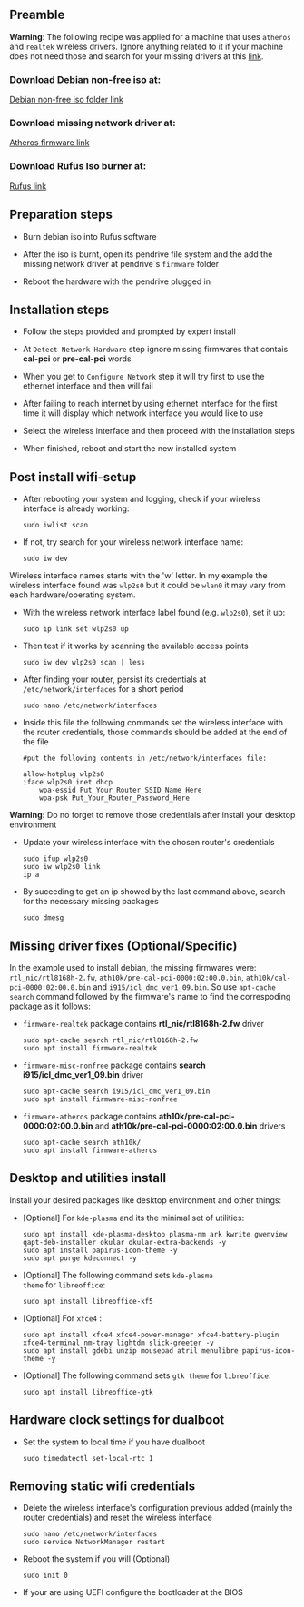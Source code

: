 ## Preamble

<b>Warning</b>: The following recipe was applied for a machine that uses <code>atheros</code> and <code>realtek</code> wireless drivers. Ignore anything related to it if your machine does not need those and search for your missing drivers at this [link](http://ftp.debian.org/debian/pool/non-free/f/firmware-nonfree).

### Download Debian non-free iso at: 
[Debian non-free iso folder link](https://cdimage.debian.org/cdimage/unofficial/non-free/cd-including-firmware/current/amd64/iso-cd/)

### Download missing network driver at:
[Atheros firmware link](http://ftp.debian.org/debian/pool/non-free/f/firmware-nonfree/firmware-atheros_20210818-1_all.deb)

### Download Rufus Iso burner at:
[Rufus link](https://rufus.ie/en/)

## Preparation steps

* Burn debian iso into Rufus software

* After the iso is burnt, open its pendrive file system and the add the missing network driver at pendrive´s <code>firmware</code> folder

* Reboot the hardware with the pendrive plugged in

## Installation steps

* Follow the steps provided and prompted by expert install

* At <code>Detect Network Hardware</code> step ignore missing firmwares that contais <b>cal-pci</b> or <b>pre-cal-pci</b> words

* When you get to <code>Configure Network</code> step it will try first to use the ethernet interface and then will fail

* After failing to reach internet by using ethernet interface for the first time it will display which network interface you would like to use

* Select the wireless interface and then proceed with the installation steps

* When finished, reboot and start the new installed system

## Post install wifi-setup

* After rebooting your system and logging, check if your wireless interface is already working:

      sudo iwlist scan
      
* If not, try search for your wireless network interface name:
 
      sudo iw dev
      
 Wireless interface names starts with the 'w' letter. In my example the wireless interface found was <code>wlp2s0</code> but it could be <code>wlan0</code> it may vary from each hardware/operating system.
 
 * With the wireless network interface label found (e.g. <code>wlp2s0</code>), set it up:
      
       sudo ip link set wlp2s0 up
    
* Then test if it works by scanning the available access points

      sudo iw dev wlp2s0 scan | less
    
* After finding your router, persist its credentials at <code>/etc/network/interfaces</code> for a short period
    
      sudo nano /etc/network/interfaces

* Inside this file the following commands set the wireless interface with the router credentials, those commands should be added at the end of the file

      #put the following contents in /etc/network/interfaces file:
      
      allow-hotplug wlp2s0
      iface wlp2s0 inet dhcp
          wpa-essid Put_Your_Router_SSID_Name_Here
          wpa-psk Put_Your_Router_Password_Here

<b>Warning:</b> Do no forget to remove those credentials after install your desktop environment

* Update your wireless interface with the chosen router's credentials

      sudo ifup wlp2s0
      sudo iw wlp2s0 link
      ip a
    
* By suceeding to get an ip showed by the last command above, search for the necessary missing packages 

      sudo dmesg

## Missing driver fixes (Optional/Specific)

In the example used to install debian, the missing firmwares were: <code>rtl_nic/rtl8168h-2.fw</code>, <code>ath10k/pre-cal-pci-0000:02:00.0.bin</code>, <code>ath10k/cal-pci-0000:02:00.0.bin</code> and <code>i915/icl_dmc_ver1_09.bin</code>. So use <code>apt-cache search</code> command followed by the firmware's name to find the correspoding package as it follows:<br>

* <code>firmware-realtek</code> package contains <b>rtl_nic/rtl8168h-2.fw</b> driver

      sudo apt-cache search rtl_nic/rtl8168h-2.fw
      sudo apt install firmware-realtek
      

* <code>firmware-misc-nonfree</code> package contains <b>search i915/icl_dmc_ver1_09.bin</b> driver

      sudo apt-cache search i915/icl_dmc_ver1_09.bin
      sudo apt install firmware-misc-nonfree

* <code>firmware-atheros</code> package contains <b>ath10k/pre-cal-pci-0000:02:00.0.bin</b> and <b>ath10k/pre-cal-pci-0000:02:00.0.bin</b> drivers
      
      sudo apt-cache search ath10k/
      sudo apt install firmware-atheros
      
## Desktop and utilities install

Install your desired packages like desktop environment and other things:

* [Optional] For <code>kde-plasma</code> and its the minimal set of utilities:

      sudo apt install kde-plasma-desktop plasma-nm ark kwrite gwenview qapt-deb-installer okular okular-extra-backends -y
      sudo apt install papirus-icon-theme -y
      sudo apt purge kdeconnect -y

* [Optional] The following command sets <code>kde-plasma theme</code> for <code>libreoffice</code>:

      sudo apt install libreoffice-kf5

* [Optional] For <code>xfce4</code> :

      sudo apt install xfce4 xfce4-power-manager xfce4-battery-plugin xfce4-terminal nm-tray lightdm slick-greeter -y
      sudo apt install gdebi unzip mousepad atril menulibre papirus-icon-theme -y

* [Optional] The following command sets <code>gtk theme</code> for <code>libreoffice</code>:

      sudo apt install libreoffice-gtk

## Hardware clock settings for dualboot

* Set the system to local time if you have dualboot
   
      sudo timedatectl set-local-rtc 1

## Removing static wifi credentials

* Delete the wireless interface's configuration previous added (mainly the router credentials) and reset the wireless interface

      sudo nano /etc/network/interfaces
      sudo service NetworkManager restart

* Reboot the system if you will (Optional)

      sudo init 0

* If your are using UEFI configure the bootloader at the BIOS
